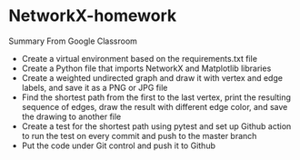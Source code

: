 # NetworkX-homework
Summary From Google Classroom
- Create a virtual environment based on the requirements.txt file
- Create a Python file that imports NetworkX and Matplotlib libraries
- Create a weighted undirected graph and draw it with vertex and edge labels, and save it as a PNG or JPG file
- Find the shortest path from the first to the last vertex, print the resulting sequence of edges, draw the result with different edge color, and save the drawing to another file
- Create a test for the shortest path using pytest and set up Github action to run the test on every commit and push to the master branch
- Put the code under Git control and push it to Github
